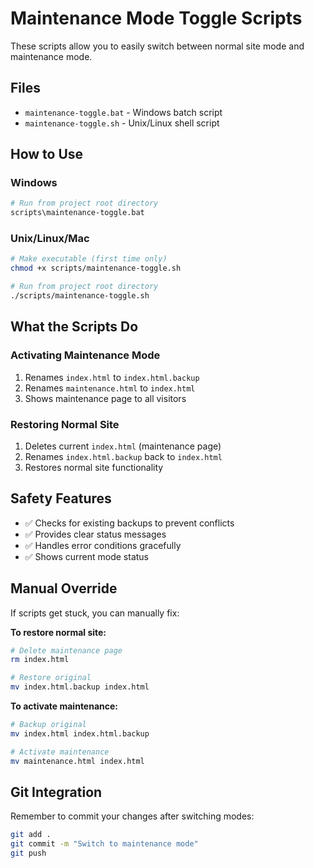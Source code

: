 # Maintenance Mode Toggle Scripts

These scripts allow you to easily switch between normal site mode and maintenance mode.

## Files
- `maintenance-toggle.bat` - Windows batch script
- `maintenance-toggle.sh` - Unix/Linux shell script

## How to Use

### Windows
```bash
# Run from project root directory
scripts\maintenance-toggle.bat
```

### Unix/Linux/Mac
```bash
# Make executable (first time only)
chmod +x scripts/maintenance-toggle.sh

# Run from project root directory
./scripts/maintenance-toggle.sh
```

## What the Scripts Do

### Activating Maintenance Mode
1. Renames `index.html` to `index.html.backup`
2. Renames `maintenance.html` to `index.html`
3. Shows maintenance page to all visitors

### Restoring Normal Site
1. Deletes current `index.html` (maintenance page)
2. Renames `index.html.backup` back to `index.html`
3. Restores normal site functionality

## Safety Features
- ✅ Checks for existing backups to prevent conflicts
- ✅ Provides clear status messages
- ✅ Handles error conditions gracefully
- ✅ Shows current mode status

## Manual Override
If scripts get stuck, you can manually fix:

**To restore normal site:**
```bash
# Delete maintenance page
rm index.html

# Restore original
mv index.html.backup index.html
```

**To activate maintenance:**
```bash
# Backup original
mv index.html index.html.backup

# Activate maintenance
mv maintenance.html index.html
```

## Git Integration
Remember to commit your changes after switching modes:
```bash
git add .
git commit -m "Switch to maintenance mode"
git push
``` 